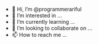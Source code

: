 - 👋 Hi, I’m @programmerariful
- 👀 I’m interested in ...
- 🌱 I’m currently learning ...
- 💞️ I’m looking to collaborate on ...
- 📫 How to reach me ...

<!---
programmerariful/programmerariful is a ✨ special ✨ repository because its `README.md` (this file) appears on your GitHub profile.
You can click the Preview link to take a look at your changes.
--->
